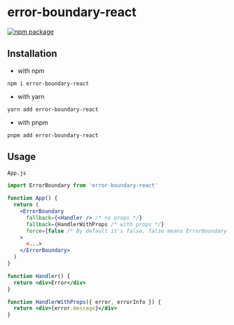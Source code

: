 # error-boundary-react

<a href="https://npmjs.com/package/error-boundary-react">
  <img src="https://img.shields.io/npm/v/error-boundary-react" alt="npm package"> 
</a>

## Installation

- with npm

```shell
npm i error-boundary-react
```

- with yarn

```shell
yarn add error-boundary-react
```

- with pnpm

```shell
pnpm add error-boundary-react
```

## Usage

```App.js```

```jsx
import ErrorBoundary from 'error-boundary-react'
 
function App() {
  return (
    <ErrorBoundary 
      fallback={<Handler /> /* no props */} 
      fallback={HandlerWithProps /* with props */} 
      force={false /* By default it's false, false means ErrorBoundary will be disabled in dev mode */}
    >
      <...>
    </ErrorBoundary>
  )
}

function Handler() {
  return <div>Error</div>
}

function HandlerWithProps({ error, errorInfo }) {
  return <div>{error.message}</div>
}
 
```
